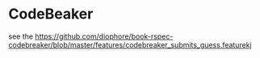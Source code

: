 CodeBeaker
=======================

see the https://github.com/diophore/book-rspec-codebreaker/blob/master/features/codebreaker_submits_guess.featurekj
